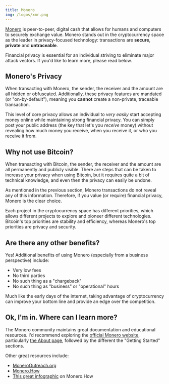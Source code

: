 ```yaml
---
title: Monero
img: /logos/xmr.png
---
```


[Monero](https://getmonero.org/) is peer-to-peer, digital cash that allows for
humans and computers to securely exchange value. Monero stands out in the
cryptocurrency space as the leader in privacy-focused technology: transactions
are **secure**, **private** and **untraceable**.

Financial privacy is essential for an individual striving to eliminate major
attack vectors. If you'd like to learn more, please read below.

## Monero's Privacy

When transacting with Monero, the sender, the receiver and the amount are all
hidden or obfuscated. Additionally, these privacy features are mandated (or
"on-by-default"), meaning you **cannot** create a non-private, traceable
transaction.

This level of core privacy allows an individual to _very easily_ start
accepting money online while maintaining strong financial privacy. You can
simply post your public address (the key that let's you _receive_ money)
without revealing how much money you receive, when you receive it, or who you
receive it from.

## Why not use Bitcoin?

When transacting with Bitcoin, the sender, the receiver and the amount are all
permanently and publicly visible. There are steps that can be taken to increase
your privacy when using Bitcoin, but it requires quite a bit of technical
knowledge, and even then the privacy can easily be undone.

As mentioned in the previous section, Monero transactions do not reveal any of
this information. Therefore, if you value (or require) financial privacy,
Monero is the clear choice.

Each project in the cryptocurrency space has different priorities, which allows
different projects to explore and pioneer different technologies. Bitcoin's top
priorities are stability and efficiency, whereas Monero's top priorities are
privacy and security.

## Are there any other benefits?

Yes! Additional benefits of using Monero (especially from a business
perspective) include:

- Very low fees
- No third parties
- No such thing as a "chargeback"
- No such thing as "business" or "operational" hours

Much like the early days of the internet, taking advantage of cryptocurrency
can improve your bottom line and provide an edge over the competition.

## Ok, I'm in. Where can I learn more?

The Monero community maintains great documentation and educational resources.
I'd recommend exploring the [official Monero
website](https://web.getmonero.org/), particularly [the About
page](https://web.getmonero.org/resources/about/), followed by the different
the "Getting Started" sections.

Other great resources include:

- [MoneroOutreach.org](https://www.monerooutreach.org/index.php)
- [Monero.How](https://www.monero.how/)
- [This great infographic](https://www.monero.how/monero-infographic) on Monero.How

